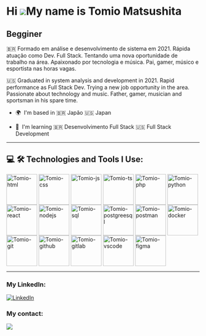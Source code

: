 Hi ![](https://user-images.githubusercontent.com/18350557/176309783-0785949b-9127-417c-8b55-ab5a4333674e.gif)My name is Tomio Matsushita
========================================================================================================================================

Begginer
--------

🇧🇷 Formado em análise e desenvolvimento de sistema em 2021. Rápida atuação como Dev. Full Stack. Tentando uma nova oportunidade de trabalho na área. Apaixonado por tecnologia e música. Pai, gamer, músico e esportista nas horas vagas. 


🇺🇸 Graduated in system analysis and development in 2021. Rapid performance as Full Stack Dev. Trying a new job opportunity in the area. Passionate about technology and music. Father, gamer, musician and sportsman in his spare time.


* 🌍  I'm based in 🇧🇷 Japão 🇺🇸 Japan

  
* 🧠  I'm learning 🇧🇷 Desenvolvimento Full Stack  🇺🇸 Full Stack Development
--------


## 💻 🛠️ Technologies and Tools I Use:

<div>
  <img align="center" alt="Tomio-html"        height="80" width="80"  src="https://cdn.jsdelivr.net/gh/devicons/devicon@latest/icons/html5/html5-plain-wordmark.svg"                 />
  <img align="center" alt="Tomio-css"         height="80" width="80"  src="https://cdn.jsdelivr.net/gh/devicons/devicon@latest/icons/css3/css3-plain-wordmark.svg"                   />
  <img align="center" alt="Tomio-js"          height="80" width="80"  src="https://cdn.jsdelivr.net/gh/devicons/devicon@latest/icons/javascript/javascript-plain.svg"                />
  <img align="center" alt="Tomio-ts"          height="80" width="80"  src="https://cdn.jsdelivr.net/gh/devicons/devicon@latest/icons/typescript/typescript-plain.svg"                />
  <img align="center" alt="Tomio-php"         height="80" width="80"  src="https://cdn.jsdelivr.net/gh/devicons/devicon@latest/icons/php/php-original.svg"                           />          
  <img align="center" alt="Tomio-python"      height="80" width="80"  src="https://cdn.jsdelivr.net/gh/devicons/devicon@latest/icons/python/python-original-wordmark.svg"            />
  <img align="center" alt="Tomio-react"       height="80" width="80"  src="https://cdn.jsdelivr.net/gh/devicons/devicon@latest/icons/react/react-original-wordmark.svg"              />      
  <img align="center" alt="Tomio-nodejs"      height="80" width="80"  src="https://cdn.jsdelivr.net/gh/devicons/devicon@latest/icons/nodejs/nodejs-original-wordmark.svg"            />
  <img align="center" alt="Tomio-sql"         height="80" width="80"  src="https://cdn.jsdelivr.net/gh/devicons/devicon@latest/icons/azuresqldatabase/azuresqldatabase-original.svg" />
  <img align="center" alt="Tomio-postgreesql" height="80" width="80"  src="https://cdn.jsdelivr.net/gh/devicons/devicon@latest/icons/postgresql/postgresql-original-wordmark.svg"    />
  <img align="center" alt="Tomio-postman"     height="80" width="80"  src="https://cdn.jsdelivr.net/gh/devicons/devicon@latest/icons/postman/postman-original.svg"                   />
  <img align="center" alt="Tomio-docker"      height="80" width="80"  src="https://cdn.jsdelivr.net/gh/devicons/devicon@latest/icons/docker/docker-original-wordmark.svg"            />
  <img align="center" alt="Tomio-git"         height="80" width="80"  src="https://cdn.jsdelivr.net/gh/devicons/devicon@latest/icons/git/git-original.svg"                           />
  <img align="center" alt="Tomio-github"      height="80" width="80"  src="https://cdn.jsdelivr.net/gh/devicons/devicon@latest/icons/github/github-original.svg"                     />
  <img align="center" alt="Tomio-gitlab"      height="80" width="80"  src="https://cdn.jsdelivr.net/gh/devicons/devicon@latest/icons/gitlab/gitlab-original.svg"                     />
  <img align="center" alt="Tomio-vscode"      height="80" width="80"  src="https://cdn.jsdelivr.net/gh/devicons/devicon@latest/icons/vscode/vscode-original.svg"                     />
  <img align="center" alt="Tomio-figma"       height="80" width="80"  src="https://cdn.jsdelivr.net/gh/devicons/devicon@latest/icons/figma/figma-original.svg"                       />
</div>

--------


### My LinkedIn:

[![LinkedIn](https://img.shields.io/badge/LinkedIn-0077B5?style=for-the-badge&logo=linkedin&logoColor=white)](https://br.linkedin.com/in/tomio-matsushita)



### My contact:

[![](https://img.shields.io/badge/Gmail-D14836?style=for-the-badge&logo=gmail&logoColor=white)](mailto:tomiomatsushita@gmail.com)
            
          
